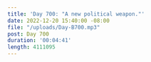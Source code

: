 ```yaml
---
title: 'Day 700: "A new political weapon."'
date: 2022-12-20 15:40:00 -08:00
file: "/uploads/Day-B700.mp3"
post: Day 700
duration: '00:04:41'
length: 4111095
---
```


